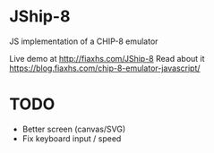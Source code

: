 # JShip-8
JS implementation of a CHIP-8 emulator

Live demo at http://fiaxhs.com/JShip-8
Read about it https://blog.fiaxhs.com/chip-8-emulator-javascript/

# TODO

* Better screen (canvas/SVG)
* Fix keyboard input / speed